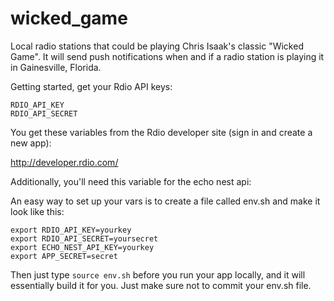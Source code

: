 # wicked_game

Local radio stations that could be playing Chris Isaak's classic "Wicked Game". It will send push notifications when and if a radio station is playing it in Gainesville, Florida. 

Getting started, get your Rdio API keys: 

```
RDIO_API_KEY
RDIO_API_SECRET
```

You get these variables from the Rdio developer site (sign in and create a new app):

http://developer.rdio.com/

Additionally, you'll need this variable for the echo nest api:

An easy way to set up your vars is to create a file called env.sh and make it look like this:

```
export RDIO_API_KEY=yourkey
export RDIO_API_SECRET=yoursecret
export ECHO_NEST_API_KEY=yourkey
export APP_SECRET=secret
```

Then just type ```source env.sh``` before you run your app locally, and it will essentially build it for you. Just make sure not to commit your env.sh file.
